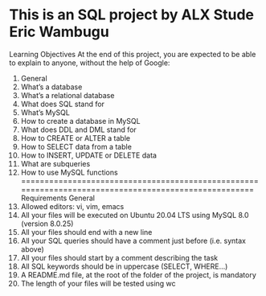 This is an SQL project by ALX Stude Eric Wambugu
==================================================================================
Learning Objectives
At the end of this project, you are expected to be able to explain to anyone, without the help of Google:

1. General
2. What’s a database
3. What’s a relational database
4. What does SQL stand for
5. What’s MySQL
6. How to create a database in MySQL
7. What does DDL and DML stand for
8. How to CREATE or ALTER a table
9. How to SELECT data from a table
10. How to INSERT, UPDATE or DELETE data
11. What are subqueries
12. How to use MySQL functions
=====================================================================================================
Requirements
General
1. Allowed editors: vi, vim, emacs
2. All your files will be executed on Ubuntu 20.04 LTS using MySQL 8.0 (version 8.0.25)
3. All your files should end with a new line
4. All your SQL queries should have a comment just before (i.e. syntax above)
5. All your files should start by a comment describing the task
6. All SQL keywords should be in uppercase (SELECT, WHERE…)
7. A README.md file, at the root of the folder of the project, is mandatory
8. The length of your files will be tested using wc
